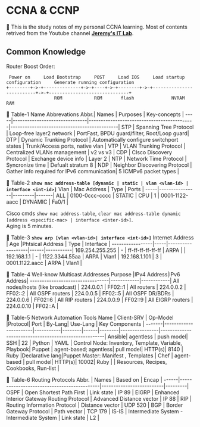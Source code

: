 # CCNA & CCNP

📢 This is the study notes of my personal CCNA learning. Most of contents retrived from the Youtube channel **[Jeremy's IT Lab](https://www.youtube.com/c/JeremysITLab)**. 

## Common Knowledge
Router Boost Order:
```
 Power on     Load Bootstrap     POST     Load IOS     Load startup configuration     Generate running configuration
+--------+->-+--------------+->-+----+->-+--------+->-+--------------------------+->-+------------------------------+
                  ROM            ROM       flash              NVRAM                              RAM
```

📎 Table-1 Name Abbrevations
Abbr.| Names                         | Purposes                                   | Key-concepts                                |
-----|-------------------------------|--------------------------------------------|---------------------------------------------|
STP  | Spanning Tree Protocol        | Loop-free layer2 network                   | PortFast, BPDU guard/filter, Root/Loop guard|
DTP  | Dynamic Trunking Protocol     | Automatically configure switchport states  | Trunk/Access ports, native vlan |
VTP  | VLAN Trunking Protocol        | Centralized VLANs management               | v2 vs v3            |
CDP  | CIsco Discovery Protocol      | Exchange device info                       | Layer 2               |
NTP  | Network Time Protocol         | Syncronize time                            | Defualt stratum 8     |
NDP  | Neighbor Discovering Protocol | Gather info required for IPv6 communication| 5 ICMPv6 packet types |

📎 Table-2 **`show mac address-table [dynamic | static | vlan <vlan-id> | interface <int-id>]`**
Vlan | Mac Address    | Type    | Ports |
-----|----------------|---------|-------|
ALL  | 0100-0ccc-cccc | STATIC  | CPU   |
1    | 0001-1122-aacc | DYNAMIC | Fa0/1 |

Cisco cmds `show mac address-table`, `clear mac address-table dynamic [address <specific-mac> | interface <inter-id>]`.  
Aging is 5 minutes.

📎 Table-3 **`show arp [vlan <vlan-id>| interface <int-id>]`**
Internet Address | Age |Phtsical Address   | Type | Interface |
-----------------|-----|-------------------|------|-----------|
169.254.255.255  | -   | ff-ff-ff-ff-ff-ff | ARPA |           |
192.168.1.1      | -   | 1122.3344.55aa    | ARPA | Vlan1     |
192.168.1.101    | 3   | 0001.1122.aacc    | ARPA | Vlan1     |

📎 Table-4 Well-know Multicast Addresses
Purpose                          |IPv4 Address|IPv6 Address|
---------------------------------|------------|------------|
All nodes/hosts (like broadcast) | 224.0.0.1  | FF02::1    |
All routers                      | 224.0.0.2  | FF02::2    |
All OSPF routers                 | 224.0.0.5  | FF02::5    |
All OSPF DR/BDRs                 | 224.0.0.6  | FF02::6    |
All RIP routers                  | 224.0.0.9  | FF02::9    |
All EIGRP routers                | 224.0.0.10 | FF02::A    |

📎 Table-5 Network Automation Tools
Name   | Client-SRV            | Op-Model  |Protocol| Port | By-Lang| Use-Lang       | Key Components                                       |
-------|-----------------------|-----------|--------|------|--------|----------------|------------------------------------------------------|
Ansible| agentless             | push model| SSH    | 22   | Python | YAML           | Control Node: Inventory, Template, Variable, Playbook|
Puppet | agent-based; agentless| pull model| HTTP(s)| 8140 | Ruby   |Declarative lang|Puppet Master: Manifest , Templates                   |
Chef   | agent-based           | pull model| HTTP(s)| 10002| Ruby   |                | Resources, Recipes, Cookbooks, Run-list              |

📎 Table-6 Routing Protocols
Abbr. | Names                                      | Based on                 | Encap   |
------|--------------------------------------------|--------------------------|---------|
OSPF  | Open Shortest Path First                   | Link state               | IP 89   |
EIGRP | Enhanced Interior Gateway Routing Protocol | Advanced Distance vector | IP 88   |
RIP   | Routing Information Protocol               | Distance vector          | UDP 520 |
BGP   | Border Gateway Protocol                    | Path vector              | TCP 179 |
IS-IS | Intermediate System - Intermediate System  | Link state               | L2      |
